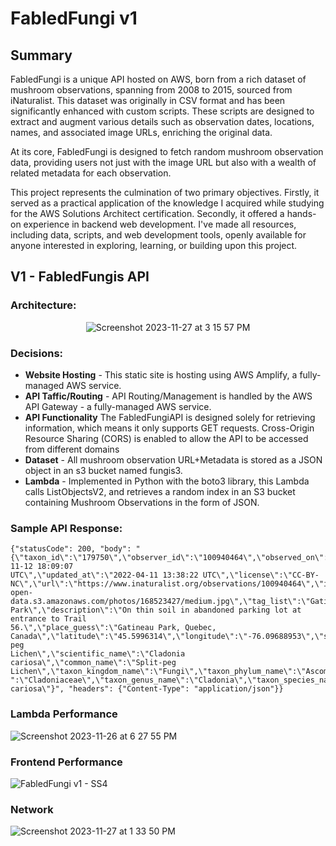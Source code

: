 # FabledFungi v1

## Summary

FabledFungi is a unique API hosted on AWS, born from a rich dataset of mushroom observations, spanning from 2008 to 2015, sourced from iNaturalist. This dataset was originally in CSV format and has been significantly enhanced with custom scripts. These scripts are designed to extract and augment various details such as observation dates, locations, names, and associated image URLs, enriching the original data.

At its core, FabledFungi is designed to fetch random mushroom observation data, providing users not just with the image URL but also with a wealth of related metadata for each observation.

This project represents the culmination of two primary objectives. Firstly, it served as a practical application of the knowledge I acquired while studying for the AWS Solutions Architect certification. Secondly, it offered a hands-on experience in backend web development. I've made all resources, including data, scripts, and web development tools, openly available for anyone interested in exploring, learning, or building upon this project.

## V1 - FabledFungis API

### Architecture:
<p align="center">
  <img src="https://github.com/oscarabreu/FabledFungi/assets/99779654/626f48ef-4891-4dcc-a5f8-8b7d40daaca9" alt="Screenshot 2023-11-27 at 3 15 57 PM">
</p>

### Decisions:
- **Website Hosting** - This static site is hosting using AWS Amplify, a fully-managed AWS service.
- **API Taffic/Routing** - API Routing/Management is handled by the AWS API Gateway - a fully-managed AWS service.
- **API Functionality** The FabledFungiAPI is designed solely for retrieving information, which means it only supports GET requests. Cross-Origin Resource Sharing (CORS) is enabled to allow the API to be accessed from different domains
- **Dataset** - All mushroom observation URL+Metadata is stored as a JSON object in an s3 bucket named fungis3.
- **Lambda** - Implemented in Python with the boto3 library, this Lambda calls ListObjectsV2, and retrieves a random index in an S3 bucket containing Mushroom Observations in the form of JSON. 

### Sample API Response:
  ```
  {"statusCode": 200, "body": "{\"taxon_id\":\"179750\",\"observer_id\":\"100940464\",\"observed_on\":\"8/30/07\",\"user_id\":\"4391274\",\"user_login\":\"cefreebury\",\"created_at\":\"2021-11-12 18:09:07
UTC\",\"updated_at\":\"2022-04-11 13:38:22 UTC\",\"license\":\"CC-BY-NC\",\"url\":\"https://www.inaturalist.org/observations/100940464\",\"image_url\":\"https://inaturalist-
open-data.s3.amazonaws.com/photos/168523427/medium.jpg\",\"tag_list\":\"Gatineau Park\",\"description\":\"On thin soil in abandoned parking lot at entrance to Trail
56.\",\"place_guess\":\"Gatineau Park, Quebec, Canada\",\"latitude\":\"45.5996314\",\"longitude\":\"-76.09688953\",\"species_guess\":\"Split-peg
Lichen\",\"scientific_name\":\"Cladonia cariosa\",\"common_name\":\"Split-peg
Lichen\",\"taxon_kingdom_name\":\"Fungi\",\"taxon_phylum_name\":\"Ascomycota\",\"taxon_class_name\":\"Lecanoromycetes\",\"taxon_order_name\":\"Lecanorales\",\"taxon_family_name\
":\"Cladoniaceae\",\"taxon_genus_name\":\"Cladonia\",\"taxon_species_name\":\"Cladonia cariosa\"}", "headers": {"Content-Type": "application/json"}}
  ```

### Lambda Performance

![Screenshot 2023-11-26 at 6 27 55 PM](https://github.com/oscarabreu/FabledFungi/assets/99779654/c3e7fa36-694c-4769-b073-0aa6ed4372cc)

### Frontend Performance
![FabledFungi v1 - SS4](https://github.com/oscarabreu/FabledFungi/assets/99779654/93cee26c-7657-46b7-bc3b-09f74070e17d)

### Network 
![Screenshot 2023-11-27 at 1 33 50 PM](https://github.com/oscarabreu/FabledFungi/assets/99779654/5481c3dc-3e52-4992-a06a-18648813b6e7)

